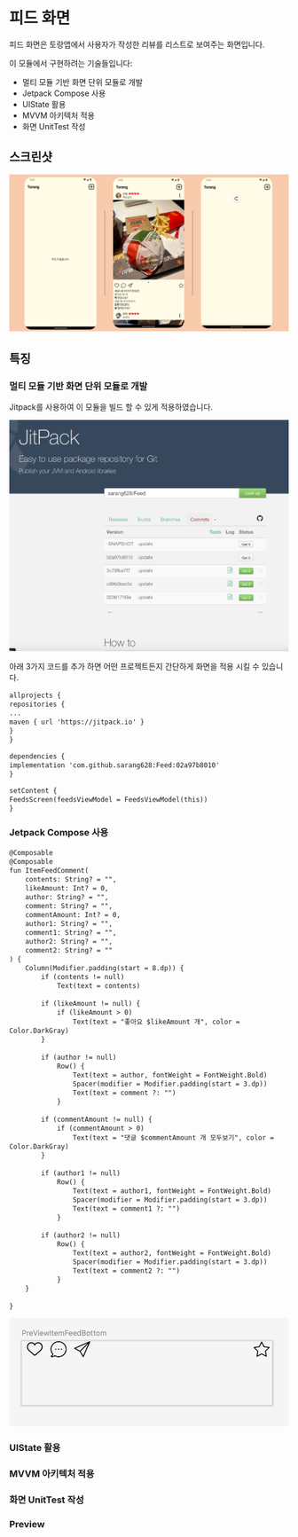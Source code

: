 # 피드 화면

피드 화면은 토랑앱에서 사용자가 작성한 리뷰를 리스트로 보여주는 화면입니다.

이 모듈에서 구현하려는 기술들입니다:

* 멀티 모듈 기반 화면 단위 모듈로 개발
* Jetpack Compose 사용
* UIState 활용
* MVVM 아키텍처 적용
* 화면 UnitTest 작성

## 스크린샷

<img src="screenshots/feed.png"/>

## 특징

### 멀티 모듈 기반 화면 단위 모듈로 개발

Jitpack를 사용하여 이 모듈을 빌드 할 수 있게 적용하였습니다.

<img src="screenshots/jitpack.png"/>

아래 3가지 코드를 추가 하면 어떤 프로젝트든지 간단하게 화면을 적용 시킬 수 있습니다.

```
allprojects {
repositories {
...
maven { url 'https://jitpack.io' }
}
}
```

```
dependencies {
implementation 'com.github.sarang628:Feed:02a97b8010'
}
```

```
setContent {
FeedsScreen(feedsViewModel = FeedsViewModel(this))
}
```

### Jetpack Compose 사용

```
@Composable
@Composable
fun ItemFeedComment(
    contents: String? = "",
    likeAmount: Int? = 0,
    author: String? = "",
    comment: String? = "",
    commentAmount: Int? = 0,
    author1: String? = "",
    comment1: String? = "",
    author2: String? = "",
    comment2: String? = ""
) {
    Column(Modifier.padding(start = 8.dp)) {
        if (contents != null)
            Text(text = contents)

        if (likeAmount != null) {
            if (likeAmount > 0)
                Text(text = "좋아요 $likeAmount 개", color = Color.DarkGray)
        }

        if (author != null)
            Row() {
                Text(text = author, fontWeight = FontWeight.Bold)
                Spacer(modifier = Modifier.padding(start = 3.dp))
                Text(text = comment ?: "")
            }

        if (commentAmount != null) {
            if (commentAmount > 0)
                Text(text = "댓글 $commentAmount 개 모두보기", color = Color.DarkGray)
        }

        if (author1 != null)
            Row() {
                Text(text = author1, fontWeight = FontWeight.Bold)
                Spacer(modifier = Modifier.padding(start = 3.dp))
                Text(text = comment1 ?: "")
            }

        if (author2 != null)
            Row() {
                Text(text = author2, fontWeight = FontWeight.Bold)
                Spacer(modifier = Modifier.padding(start = 3.dp))
                Text(text = comment2 ?: "")
            }
    }

}
```
<img src="screenshots/feed_bottom.png"/>

### UIState 활용

### MVVM 아키텍처 적용

### 화면 UnitTest 작성

### Preview